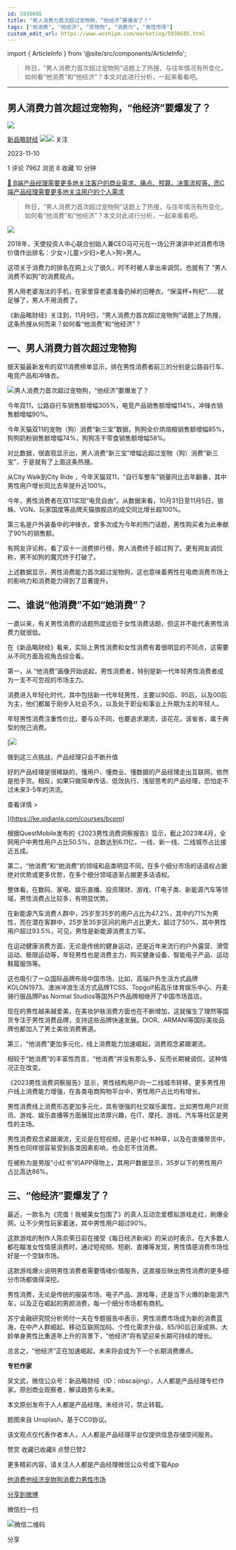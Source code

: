 ```yaml
---
id: 5938685
title: "男人消费力首次超过宠物狗，“他经济”要爆发了？"
tags: ["他消费", "他经济", "宠物狗", "消费力", "男性市场"]
custom_edit_url: https://www.woshipm.com/marketing/5938685.html
---
```

import { ArticleInfo } from '@site/src/components/ArticleInfo';

<ArticleInfo
    author="新品略财经"
    authorLink="https://www.woshipm.com/u/1386463"
    published="2023-11-10"
    views={7962}
    comments={1}
    collects={8}
/>

> 昨日，“男人消费力首次超过宠物狗”话题上了热搜，与往年情况有所变化，如何看“他消费”和“他经济”？本文对此进行分析，一起来看看吧。

---

## 男人消费力首次超过宠物狗，“他经济”要爆发了？

[![](https://image.woshipm.com/wp-files/2022/01/0QYJFWbDHWTmRVQ1xKc5.jpg!/both/72x72)](https://www.woshipm.com/u/1386463)

[新品略财经](https://www.woshipm.com/u/1386463) ![](https://static.woshipm.com/tag/1121_1@2x.png)![](https://static.woshipm.com/tag/2105_1@2x.png) 关注

2023-11-10

1 评论 7962 浏览 8 收藏 10 分钟

[🔗 B端产品经理需要更多地关注客户的商业需求、痛点、预算、决策流程等，而C端产品经理需要更多地关注用户的个人需求](https://ke.qidianla.com/courses/bcpm)

> 昨日，“男人消费力首次超过宠物狗”话题上了热搜，与往年情况有所变化，如何看“他消费”和“他经济”？本文对此进行分析，一起来看看吧。

![](https://image.woshipm.com/2023/04/14/025779ac-da8e-11ed-b69c-00163e0b5ff3.jpg)

2018年，天使投资人中心联合创始人兼CEO马可元在一场公开演讲中对消费市场价值作出排名：少女>儿童>少妇>老人>狗>男人。

这项关于消费力的排名在网上火了很久，时不时被人拿出来调侃，也就有了 “男人消费不如狗”的消费观点。

男人用老婆淘汰的手机，在家里穿老婆准备扔掉的旧睡衣，“保温杯+枸杞”……就足够了，男人不用消费了。

《新品略财经》关注到，11月9日，“男人消费力首次超过宠物狗”话题上了热搜，这条热搜从何而来？如何看“他消费”和“他经济”？

## 一、男人消费力首次超过宠物狗

据天猫最新发布的双11消费榜单显示，排在男性消费者前三的分别是公路自行车、电竞产品和冲锋衣。

![男人消费力首次超过宠物狗，“他经济”要爆发了？](https://image.yunyingpai.com/wp/2023/11/4djXnq7cmkmeqAi4V5JH.jpeg)

今年双11，公路自行车销售额增幅305%，电竞产品销售额增幅114%，冲锋衣销售额增幅90%。

今年天猫双11的宠物（狗）消费“新三宝”数据，狗狗全价烘焙粮销售额增幅85%，狗狗奶粉销售额增幅74%，狗狗冻干零食销售额增幅58%。

对比数据，很直观显示出，男人消费“新三宝”增幅远超过宠物（狗）消费“新三宝”，于是就有了上面这条热搜。

从City Walk到City Ride ，今年天猫双11，“自行车整车”销量同比去年翻番，其中男性用户增长同比去年提升近100%。

今年，男性消费者在双11实现“电竞自由”。从数据来看，10月31日至11月5日，狼蛛、VGN、玩家国度等品牌天猫旗舰店的成交同比增长超100%。

第三名是户外装备中的冲锋衣，曾多次成为今年的热门话题，男性购买者为此奉献了90%的销售额。

有网友评论称，看了双十一消费排行榜，男人消费终于超过狗了。更有网友调侃称，男不如狗的魔咒终于打破了。

上述数据显示，男性消费能力首次超过宠物狗，这也意味着男性在电商消费市场上的影响力和消费能力得到了显著提升。

## 二、谁说“他消费”不如“她消费”？

一直以来，有关男性消费的话题热度远低于女性消费话题，但这并不能代表男性消费力就很低。

在《新品略财经》看来，实际上男性消费和女性消费有着很明显的不同点，这需要从不同方面及视角去综合看。

第一，从 “他消费”画像开始说起，男性消费者，特别是新一代年轻男性消费者成为一支不可忽视的市场主力。

消费进入年轻化时代，其中包括新一代年轻男性，主要以90后、95后，以及00后为主，他们都属于刚步入社会不久，以及处于职业和事业上升期为主的年轻人。

年轻男性消费注重性价比，要与众不同，也要追求潮流，该花花，该省省，属于典型的悦己消费。

[![](https://image.woshipm.com/2023/07/27/1788a218-2c7f-11ee-b91f-00163e0b5ff3.png)

做到这三点挑战，产品经理只会不断升值

好的产品经理是很稀缺的，懂用户、懂商业、懂数据的产品经理走出互联网，依然是抢手货。相反，如果只做简单传话、低效执行、浅层思考的产品经理，恐怕走不过未来3-5年的洪流。

查看详情 >

](https://ke.qidianla.com/courses/bcpm)

根据QuestMobile发布的《2023男性消费洞察报告》显示，截止2023年4月，全网用户中男性用户占比50.5%，总数达到6.11亿，一线、新一线、二线城市占比接近五成。

第二，“他消费”和“她消费”的领域和品类明显不同，在多个细分市场的话语权占据绝对优势或更多优势，在多个细分领域逐渐占据更多话语权。

整体看，在数码、家电、娱乐直播、投资理财、游戏、IT电子类、新能源汽车等领域，男性消费占比较多，有明显优势。

在新能源汽车消费人群中，25岁至35岁的用户占比为47.2%，其中约71%为男性，而在潜在客群中，25岁至35岁区间的用户占比更大，超过了50%，其中男性用户超过93.5%，可见，男性是新能源消费主力军。

在运动健康消费方面，无论是传统的健身运动，还是近年来流行的户外露营、滑雪运动、极限运动等，年轻男性也是消费主力，购买健身设备、智能电子产品、运动鞋履服饰等。

这也吸引了一众国际品牌布局中国市场，比如，高端户外生活方式品牌KOLON1973、澳洲冲浪生活方式品牌TCSS、Topgolf拓高乐体育娱乐中心、丹麦骑行服品牌Pas Normal Studios等国外户外品牌相继开了中国市场首店。

现在的男性越来越爱美，在美妆护肤消费方面也在不断增加，这就催生了理然等国货专注于男性消费品牌，支持这些品牌快速发展。DIOR、ARMANI等国际美妆品牌也都加入了男士美妆消费赛道。

第三，“他消费”更加多元化，线上消费能力加速崛起，消费观念紧跟潮流。

相较于“她消费”的丰富性而言，“他消费”并没有那么多，反而长期被调侃，这种情况正在改变。

《2023男性消费洞察报告》显示，男性结构用户向一二线城市转移，更多男性用户线上消费能力增强，在各类电商购物平台中，男性用户占比均有增长。

男性消费线上消费形态更加多元化，具有很强的社交娱乐属性，比如男性用户对资讯、游戏、娱乐直播等方面展现出浓厚兴趣，在IT、摩托、游戏、汽车等社区是男性的主场。

男性消费观念紧跟潮流，无论是在短视频，还是小红书种草，以及在直播带货中，男性也同样很容易受到各类因素影响，也会忍不住消费。

在被称为是男版“小红书”的APP得物上，其用户数据显示，35岁以下的男性用户占比高达86%。

## 三、“他经济”要爆发了？

最近，一款名为《完蛋！我被美女包围了》的真人互动恋爱模拟游戏走红，刷爆全网，让不少男性玩家着迷，其中男性用户超过90%。

这款游戏的制作人陈俞荣日前在接受《每日经济新闻》的采访时表示，在大多数人都在瞄准女性情感消费时，通过短视频、短剧、直播等发现，男性情感消费市场恰好是一个空缺市场。

这款游戏爆火说明男性消费者需要情绪价值服务，这直接反映出男性消费的更多细分市场都值得深挖。

男性消费，无论是传统的服装市场、电子产品、游戏等，还是当下火爆的新能源汽车，以及正在崛起的男颜消费，每一个细分市场都有商机。

苏宁金融研究院分析师付一夫在专题报告中表示，男性消费市场成为新的消费蓝海，在中产人群崛起、移动互联网加码、个性化需求升级、85/90后日渐成熟、大龄单身男性比重逐年上升的背景下，“他经济”将有望迎来长期可持续的增长。

总言之，“他经济”正在加速崛起，未来将会成为下一个长期消费爆点。

**专栏作家**

吴文武，微信公众号：新品略财经（ID：nbscaijing），人人都是产品经理专栏作家。原创商业观察者，解读趋势与未来。

本文原创发布于人人都是产品经理。未经许可，禁止转载。

题图来自 Unsplash，基于CC0协议。

该文观点仅代表作者本人，人人都是产品经理平台仅提供信息存储空间服务。

赞赏 收藏已收藏8 点赞已赞2

更多精彩内容，请关注人人都是产品经理微信公众号或下载App

[他消费](https://www.woshipm.com/tag/%e4%bb%96%e6%b6%88%e8%b4%b9)[他经济](https://www.woshipm.com/tag/%e4%bb%96%e7%bb%8f%e6%b5%8e)[宠物狗](https://www.woshipm.com/tag/%e5%ae%a0%e7%89%a9%e7%8b%97)[消费力](https://www.woshipm.com/tag/%e6%b6%88%e8%b4%b9%e5%8a%9b)[男性市场](https://www.woshipm.com/tag/%e7%94%b7%e6%80%a7%e5%b8%82%e5%9c%ba)

[分享到微博](https://service.weibo.com/share/share.php?appkey=2775287854&title=男人消费力首次超过宠物狗，“他经济”要爆发了？&url=https://www.woshipm.com/marketing/5938685.html&pic=https://image.woshipm.com/2023/04/14/025779ac-da8e-11ed-b69c-00163e0b5ff3.jpg)

微信扫一扫

![微信二维码](https://api.pwmqr.com/qrcode/create/?url=https://www.woshipm.com/marketing/5938685.html)

分享